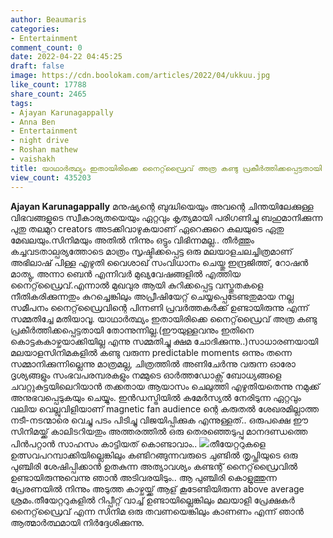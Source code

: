 ```yaml
---
author: Beaumaris
categories:
- Entertainment
comment_count: 0
date: 2022-04-22 04:45:25
draft: false
image: https://cdn.boolokam.com/articles/2022/04/ukkuu.jpg
like_count: 17788
share_count: 2465
tags:
- Ajayan Karunagappally
- Anna Ben
- Entertainment
- night drive
- Roshan mathew
- vaishakh
title: യാഥാർത്ഥ്യം ഇതായിരിക്കെ നൈറ്റ്‌ഡ്രൈവ് അത്ര കണ്ടു പ്രകീർത്തിക്കപ്പെട്ടതായി തോന്നുന്നില്ല
view_count: 435203
---
```


**Ajayan Karunagappally** മനുഷ്യന്റെ ബുദ്ധിയെയും അവന്റെ ചിന്തയിലേക്കുള്ള വിഭവങ്ങളുടെ സ്വീകാര്യതയെയും ഏറ്റവും കൃത്യമായി പരിഗണിച്ചു ബഹുമാനിക്കുന്ന പുതു തലമുറ creators അടക്കിവാഴുകയാണ് ഏറെക്കുറെ കലയുടെ ഏതു മേഖലയും.സിനിമയും അതിൽ നിന്നും ഒട്ടും വിഭിന്നമല്ല.. തീർത്തും കച്ചവടതാല്പര്യത്തോടെ മാത്രം സൃഷ്ടിക്കപ്പെട്ട ഒരു മലയാളചലച്ചിത്രമാണ് അഭിലാഷ് പിള്ള എഴുതി വൈശാഖ് സംവിധാനം ചെയ്തു ഇന്ദ്രജിത്ത്, റോഷൻ മാത്യു, അന്നാ ബെൻ എന്നിവർ മുഖ്യവേഷങ്ങളിൽ എത്തിയ നൈറ്റ്‌ഡ്രൈവ്.എന്നാൽ മുഖവുര ആയി കുറിക്കപ്പെട്ട വസ്തുതകളെ നീതികരിക്കുന്നതും കുറച്ചെങ്കിലും അപ്രീഷിയേറ്റ്‌ ചെയ്യപ്പെടേണ്ടതുമായ നല്ല സമീപനം നൈറ്റ്‌ഡ്രൈവിന്റെ പിന്നണി പ്രവർത്തകർക്ക് ഉണ്ടായിരുന്നു എന്ന് സമ്മതിച്ചേ മതിയാവൂ. യാഥാർത്ഥ്യം ഇതായിരിക്കെ നൈറ്റ്‌ഡ്രൈവ് അത്ര കണ്ടു പ്രകീർത്തിക്കപ്പെട്ടതായി തോന്നുന്നില്ല.(ഈയുള്ളവനും ഇതിനെ കൊട്ടകകാഴ്ചയാക്കിയില്ല എന്നു സമ്മതിച്ചു ക്ഷമ ചോദിക്കുന്നു..)സാധാരണയായി മലയാളസിനിമകളിൽ കണ്ടു വരുന്ന predictable moments ഒന്നും തന്നെ സമ്മാനിക്കുന്നില്ലെന്നു മാത്രമല്ല, ചിത്രത്തിൽ അണിചേർന്നു വരുന്ന ഓരോ ദൃശ്യങ്ങളും സംഭവപരമ്പരകളും നമ്മുടെ ഓർത്തഡോക്സ് ബോധ്യങ്ങളെ ചവറ്റുകുട്ടയിലെറിയാൻ തക്കതായ ആയാസം ചെലുത്തി എഴുതിയതെന്നു നമുക്ക് അനുഭവപ്പെടുകയും ചെയ്യും. ഇൻഡസ്ട്രിയിൽ കമേർസ്യൽ നേരിടുന്ന ഏറ്റവും വലിയ വെല്ലുവിളിയാണ് magnetic fan audience ന്റെ കരുതൽ ശേഖരമില്ലാത്ത നടീ-നടന്മാരെ വെച്ചു പടം പിടിച്ചു വിജയിപ്പിക്കുക എന്നുള്ളത്.. ഒരുപക്ഷെ ഈ സിനിമയ്ക്ക് കാലിടറിയതും അത്തരത്തിൽ ഒരു തെരഞ്ഞെടുപ്പു മാനദണ്ഡത്തെ പിൻപറ്റാൻ സാഹസം കാട്ടിയത് കൊണ്ടാവാം.. ![](https://cdn.boolokam.com/articles/2022/04/ukkuu.jpg)തീയേറ്ററുകളെ ഉത്സവപറമ്പാക്കിയില്ലെങ്കിലും കണ്ടിറങ്ങുന്നവരുടെ ചുണ്ടിൽ തൃപ്തിയുടെ ഒരു പുഞ്ചിരി ശേഷിപ്പിക്കാൻ ഉതകുന്ന അത്യാവശ്യം കണ്ടന്റ് നൈറ്റ്‌ഡ്രൈവിൽ ഉണ്ടായിരുന്നുവെന്നു ഞാൻ അടിവരയിടും.. ആ പുഞ്ചിരി കൊളുത്തുന്ന പ്രേരണയിൽ നിന്നും അടുത്ത കാഴ്ചയ്ക്ക് ആള് കൂടേണ്ടിയിരുന്ന above average ശ്രമം.തീയേറ്ററുകളിൽ റിപ്പീറ്റ് വാച്ച് ഉണ്ടായില്ലെങ്കിലും മലയാളി പ്രേക്ഷകർ നൈറ്റ്‌ഡ്രൈവ് എന്ന സിനിമ ഒരു തവണയെങ്കിലും കാണണം എന്ന് ഞാൻ ആത്മാർത്ഥമായി നിർദ്ദേശിക്കുന്നു.